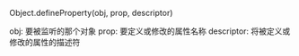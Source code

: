 Object.defineProperty(obj, prop, descriptor)

obj: 要被监听的那个对象
prop: 要定义或修改的属性名称
descriptor: 将被定义或修改的属性的描述符



